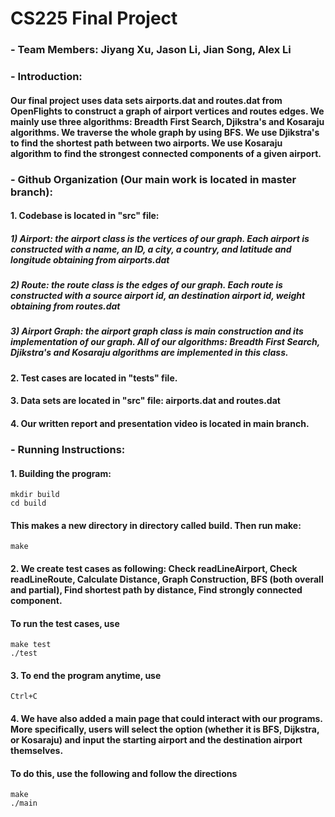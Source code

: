 # CS225 Final Project
### - Team Members: Jiyang Xu, Jason Li, Jian Song, Alex Li

### - Introduction: 
#### Our final project uses data sets airports.dat and routes.dat from OpenFlights to construct a graph of airport vertices and routes edges. We mainly use three algorithms: Breadth First Search, Djikstra's and Kosaraju algorithms. We traverse the whole graph by using BFS. We use Djikstra's to find the shortest path between two airports. We use Kosaraju algorithm to find the strongest connected components of a given airport. 

### - Github Organization (Our main work is located in master branch):
#### 1. Codebase is located in "src" file:
##### 1) Airport: the airport class is the vertices of our graph. Each airport is constructed with a name, an ID, a city, a country, and latitude and longitude obtaining from airports.dat
##### 2) Route: the route class is the edges of our graph. Each route is constructed with a source airport id, an destination airport id, weight obtaining from routes.dat
##### 3) Airport Graph: the airport graph class is main construction and its implementation of our graph. All of our algorithms: Breadth First Search, Djikstra's and Kosaraju algorithms are implemented in this class.

#### 2. Test cases are located in "tests" file. 

#### 3. Data sets are located in "src" file: airports.dat and routes.dat

#### 4. Our written report and presentation video is located in main branch. 

### - Running Instructions:
#### 1. Building the program:
```
mkdir build
cd build
```
#### This makes a new directory in directory called build. Then run make:
```
make
```
#### 2. We create test cases as following: Check readLineAirport, Check readLineRoute, Calculate Distance, Graph Construction, BFS (both overall and partial), Find shortest path by distance, Find strongly connected component. 
#### To run the test cases, use
```
make test
./test
```
#### 3. To end the program anytime, use 
```
Ctrl+C
```
#### 4. We have also added a main page that could interact with our programs. More specifically, users will select the option (whether it is BFS, Dijkstra, or Kosaraju) and input the starting airport and the destination airport themselves.
#### To do this, use the following and follow the directions
```
make
./main
```
